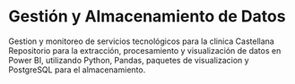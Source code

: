 # Gestión y Almacenamiento de Datos
Gestion y monitoreo de servicios tecnológicos para la clinica Castellana
Repositorio para la extracción, procesamiento y visualización de datos en Power BI, utilizando Python, Pandas, paquetes de visualizacion y PostgreSQL para el almacenamiento.

